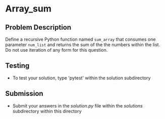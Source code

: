 # Array_sum

## Problem Description
Define a recursive Python function named `sum_array` that consumes one parameter `num_list` and returns the sum of the the numbers within the list. Do not use iteration of any form for this question.

## Testing
* To test your solution, type 'pytest' within the solution subdirectory

## Submission
* Submit your answers in the *solution.py* file within the *solutions* subdirectory within this directory
